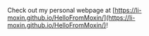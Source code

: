 Check out my personal webpage at [https://li-moxin.github.io/HelloFromMoxin/](https://li-moxin.github.io/HelloFromMoxin/)!

